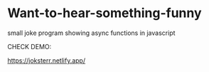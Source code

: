 # Want-to-hear-something-funny
small joke program showing async functions in javascript

CHECK DEMO:

https://joksterr.netlify.app/
